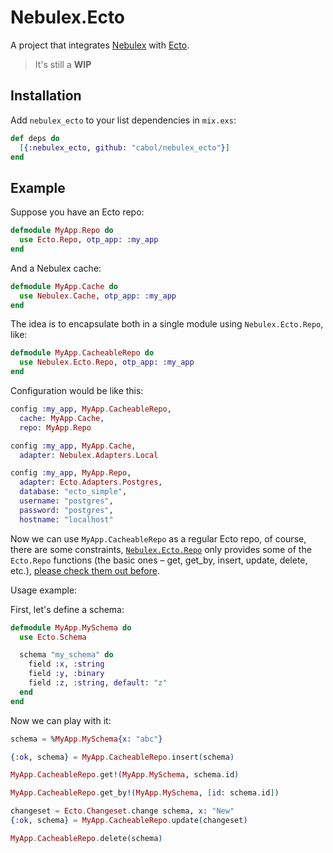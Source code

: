# Nebulex.Ecto

A project that integrates [Nebulex](https://github.com/cabol/nebulex)
with [Ecto](https://github.com/elixir-ecto/ecto).

> It's still a **WIP**

## Installation

Add `nebulex_ecto` to your list dependencies in `mix.exs`:

```elixir
def deps do
  [{:nebulex_ecto, github: "cabol/nebulex_ecto"}]
end
```

## Example

Suppose you have an Ecto repo:

```elixir
defmodule MyApp.Repo do
  use Ecto.Repo, otp_app: :my_app
end
```

And a Nebulex cache:

```elixir
defmodule MyApp.Cache do
  use Nebulex.Cache, otp_app: :my_app
end
```

The idea is to encapsulate both in a single module using `Nebulex.Ecto.Repo`,
like:

```elixir
defmodule MyApp.CacheableRepo do
  use Nebulex.Ecto.Repo, otp_app: :my_app
end
```

Configuration would be like this:

```elixir
config :my_app, MyApp.CacheableRepo,
  cache: MyApp.Cache,
  repo: MyApp.Repo

config :my_app, MyApp.Cache,
  adapter: Nebulex.Adapters.Local

config :my_app, MyApp.Repo,
  adapter: Ecto.Adapters.Postgres,
  database: "ecto_simple",
  username: "postgres",
  password: "postgres",
  hostname: "localhost"
```

Now we can use `MyApp.CacheableRepo` as a regular Ecto repo, of course,
there are some constraints, [`Nebulex.Ecto.Repo`](lib/nebulex_ecto/repo.ex)
only provides some of the `Ecto.Repo` functions (the basic ones – get, get_by,
insert, update, delete, etc.), [please check them out before](lib/nebulex_ecto/repo.ex).

Usage example:

First, let's define a schema:

```elixir
defmodule MyApp.MySchema do
  use Ecto.Schema

  schema "my_schema" do
    field :x, :string
    field :y, :binary
    field :z, :string, default: "z"
  end
end
```

Now we can play with it:

```elixir
schema = %MyApp.MySchema{x: "abc"}

{:ok, schema} = MyApp.CacheableRepo.insert(schema)

MyApp.CacheableRepo.get!(MyApp.MySchema, schema.id)

MyApp.CacheableRepo.get_by!(MyApp.MySchema, [id: schema.id])

changeset = Ecto.Changeset.change schema, x: "New"
{:ok, schema} = MyApp.CacheableRepo.update(changeset)

MyApp.CacheableRepo.delete(schema)
```

